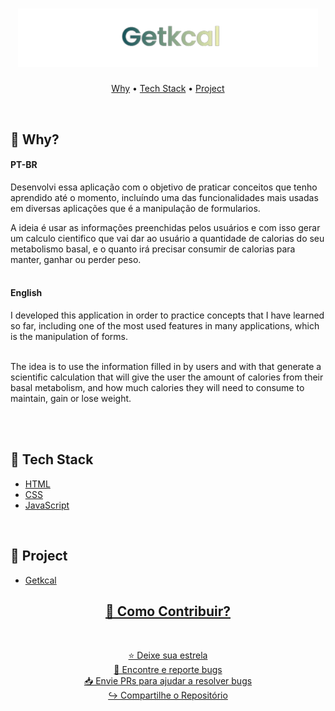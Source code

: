 <h1 align="center">
  <img src="./public/logo.png" width="480px">
</h1>

<p align="center">
  <a href="#why">Why</a> •
  <a href="#tech-stack">Tech Stack</a> •  
  <a href="#project">Project</a> 
</p>

<br />



<h2 id="why">🤔 Why?</h2>

<h4>PT-BR</h4>

Desenvolvi essa aplicação com o objetivo de praticar conceitos que tenho aprendido até o momento, incluíndo uma das funcionalidades mais usadas em diversas aplicações que é a manipulação de formularios.

A ideia é usar as informações preenchidas pelos usuários e com isso gerar um calculo cientifico que vai dar ao usuário a quantidade de calorias do seu metabolismo basal, e o quanto irá precisar consumir de calorias para manter, ganhar ou perder peso.  <br/><br/>

<h4>English</h4>
I developed this application in order to practice concepts that I have learned so far, including one of the most used features in many applications, which is the manipulation of forms. <br/><br/>

The idea is to use the information filled in by users and with that generate a scientific calculation that will give the user the amount of calories from their basal metabolism, and how much calories they will need to consume to maintain, gain or lose weight. <br/> <br/>


  
 <br/>


<h2 id="tech-stack">🚀 Tech Stack</h2>
<ul>
  <li><a href="https://developer.mozilla.org/en-US/docs/Web/HTML">HTML</a></li>
  <li><a href="https://developer.mozilla.org/en-US/docs/Web/CSS">CSS</a></li>
  <li><a href="https://developer.mozilla.org/en-US/docs/Web/JavaScript/Reference">JavaScript</a></li> 
</ul> <br/>


<h2 id="project">🔨 Project</h2>
<ul>
 <li><a href="https://roberto-devl.github.io/Getkcal/">Getkcal</li>
</ul>

<h2 align="center">🤝 Como Contribuir?</h2>
<br>
<p align="center">
⭐️ Deixe sua estrela<br>
🐛 Encontre e reporte bugs<br>
📥 Envie PRs para ajudar a resolver bugs<br>
↪️ Compartilhe o Repositório
</p>
